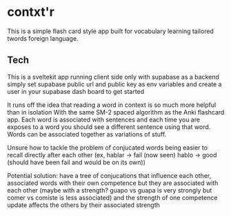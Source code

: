 # contxt'r
This is a simple flash card style app built for vocabulary learning tailored twords foreign language.

## Tech
This is a sveltekit app running client side only with supabase as a backend
simply set supabase public url and public key as env variables and create a user
in your supabase dash board to get started

It runs off the idea that reading a word in context is so much more helpful than in isolation
With the same SM-2 spaced algorithm as the Anki flashcard app.
Each word is associated with sentences and each time you are exposes to a word you should see a different sentence using that word. Words can be associated together as variations of stuff.

Unsure how to tackle the problem of conjucated words being easier to recall directly after each other (ex, hablar -> fail (now seen) hablo -> good (should have been fail and would be on its own))

Potential solution:
    have a tree of conjucations that influence each other, associated words with their own competence but they are associated with each other (maybe with a strength? guapo vs guapa is very strongly but comer vs comiste is less associated) and the strength of one competence update affects the others by their associated strength